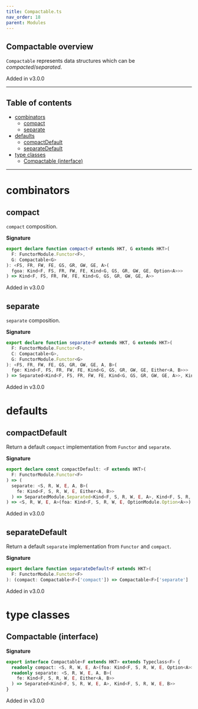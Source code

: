 ```yaml
---
title: Compactable.ts
nav_order: 18
parent: Modules
---
```


## Compactable overview

`Compactable` represents data structures which can be _compacted_/_separated_.

Added in v3.0.0

---

<h2 class="text-delta">Table of contents</h2>

- [combinators](#combinators)
  - [compact](#compact)
  - [separate](#separate)
- [defaults](#defaults)
  - [compactDefault](#compactdefault)
  - [separateDefault](#separatedefault)
- [type classes](#type-classes)
  - [Compactable (interface)](#compactable-interface)

---

# combinators

## compact

`compact` composition.

**Signature**

```ts
export declare function compact<F extends HKT, G extends HKT>(
  F: FunctorModule.Functor<F>,
  G: Compactable<G>
): <FS, FR, FW, FE, GS, GR, GW, GE, A>(
  fgoa: Kind<F, FS, FR, FW, FE, Kind<G, GS, GR, GW, GE, Option<A>>>
) => Kind<F, FS, FR, FW, FE, Kind<G, GS, GR, GW, GE, A>>
```

Added in v3.0.0

## separate

`separate` composition.

**Signature**

```ts
export declare function separate<F extends HKT, G extends HKT>(
  F: FunctorModule.Functor<F>,
  C: Compactable<G>,
  G: FunctorModule.Functor<G>
): <FS, FR, FW, FE, GS, GR, GW, GE, A, B>(
  fge: Kind<F, FS, FR, FW, FE, Kind<G, GS, GR, GW, GE, Either<A, B>>>
) => Separated<Kind<F, FS, FR, FW, FE, Kind<G, GS, GR, GW, GE, A>>, Kind<F, FS, FR, FW, FE, Kind<G, GS, GR, GW, GE, B>>>
```

Added in v3.0.0

# defaults

## compactDefault

Return a default `compact` implementation from `Functor` and `separate`.

**Signature**

```ts
export declare const compactDefault: <F extends HKT>(
  F: FunctorModule.Functor<F>
) => (
  separate: <S, R, W, E, A, B>(
    fe: Kind<F, S, R, W, E, Either<A, B>>
  ) => SeparatedModule.Separated<Kind<F, S, R, W, E, A>, Kind<F, S, R, W, E, B>>
) => <S, R, W, E, A>(foa: Kind<F, S, R, W, E, OptionModule.Option<A>>) => Kind<F, S, R, W, E, A>
```

Added in v3.0.0

## separateDefault

Return a default `separate` implementation from `Functor` and `compact`.

**Signature**

```ts
export declare function separateDefault<F extends HKT>(
  F: FunctorModule.Functor<F>
): (compact: Compactable<F>['compact']) => Compactable<F>['separate']
```

Added in v3.0.0

# type classes

## Compactable (interface)

**Signature**

```ts
export interface Compactable<F extends HKT> extends Typeclass<F> {
  readonly compact: <S, R, W, E, A>(foa: Kind<F, S, R, W, E, Option<A>>) => Kind<F, S, R, W, E, A>
  readonly separate: <S, R, W, E, A, B>(
    fe: Kind<F, S, R, W, E, Either<A, B>>
  ) => Separated<Kind<F, S, R, W, E, A>, Kind<F, S, R, W, E, B>>
}
```

Added in v3.0.0
